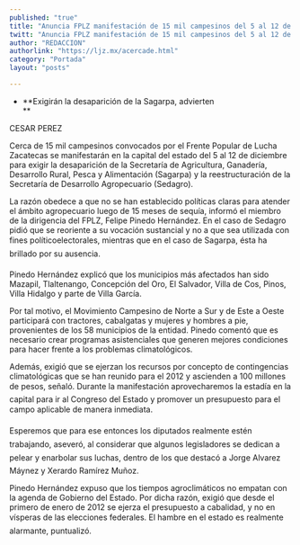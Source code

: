 ```yaml
---
published: "true"
title: "Anuncia FPLZ manifestación de 15 mil campesinos del 5 al 12 de diciembre"
twitt: "Anuncia FPLZ manifestación de 15 mil campesinos del 5 al 12 de diciembre"
author: "REDACCION"
authorlink: "https://ljz.mx/acercade.html"
category: "Portada"
layout: "posts"

---
```


*   **Exigirán la desaparición de la Sagarpa, advierten  
    **


  CESAR PEREZ



  Cerca de 15 mil campesinos convocados por el Frente Popular de Lucha Zacatecas se manifestarán en la capital del estado del 5 al 12 de diciembre para exigir la desaparición de la Secretaría de Agricultura, Ganadería, Desarrollo Rural, Pesca y Alimentación (Sagarpa) y la reestructuración de la Secretaría de Desarrollo Agropecuario (Sedagro).



  La razón obedece a que no se han establecido políticas claras para atender el ámbito agropecuario luego de 15 meses de sequía, informó el miembro de la dirigencia del FPLZ, Felipe Pinedo Hernández. En el caso de Sedagro pidió que se reoriente a su vocación sustancial y no a que sea utilizada con fines políticoelectorales, mientras que en el caso de Sagarpa, ésta ha brillado por su ausencia.



  Pinedo Hernández explicó que los municipios más afectados han sido Mazapil, Tlaltenango, Concepción del Oro, El Salvador, Villa de Cos, Pinos, Villa Hidalgo y parte de Villa García.



  Por tal motivo, el Movimiento Campesino de Norte a Sur y de Este a Oeste participará con tractores, cabalgatas y mujeres y hombres a pie, provenientes de los 58 municipios de la entidad. Pinedo comentó que es necesario crear programas asistenciales que generen mejores condiciones para hacer frente a los problemas climatológicos.



  Además, exigió que se ejerzan los recursos por concepto de contingencias climatológicas que se han reunido para el 2012 y ascienden a 100 millones de pesos, señaló. Durante la manifestación aprovecharemos la estadía en la capital para ir al Congreso del Estado y promover un presupuesto para el campo aplicable de manera inmediata.



  Esperemos que para ese entonces los diputados realmente estén trabajando, aseveró, al considerar que algunos legisladores se dedican a pelear y enarbolar sus luchas, dentro de los que destacó a Jorge Alvarez Máynez y Xerardo Ramírez Muñoz.



  Pinedo Hernández expuso que los tiempos agroclimáticos no empatan con la agenda de Gobierno del Estado. Por dicha razón, exigió que desde el primero de enero de 2012 se ejerza el presupuesto a cabalidad, y no en vísperas de las elecciones federales. El hambre en el estado es realmente alarmante, puntualizó.

